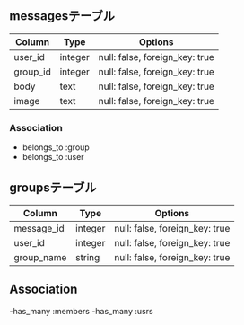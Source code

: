 
## messagesテーブル

|Column|Type|Options|
|------|----|-------|
|user_id|integer|null: false, foreign_key: true|
|group_id|integer|null: false, foreign_key: true|
|body  |text|null: false, foreign_key: true|
|image |text|null: false, foreign_key: true|


### Association
- belongs_to :group
- belongs_to :user


## groupsテーブル

|Column|Type|Options|
|------|----|-------|
|message_id|integer|null: false, foreign_key: true|
|user_id|integer|null: false, foreign_key: true|
|group_name|string|null: false, foreign_key: true|

## Association
-has_many :members
-has_many :usrs







